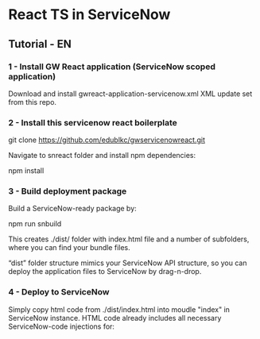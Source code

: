# React TS in ServiceNow

## Tutorial - EN

### 1 - Install GW React application (ServiceNow scoped application)
Download and install gwreact-application-servicenow.xml XML update set from this repo.




### 2 - Install this servicenow react boilerplate
git clone https://github.com/edublkc/gwservicenowreact.git

Navigate to snreact folder and install npm dependencies:

npm install




### 3 - Build deployment package
Build a ServiceNow-ready package by:

npm run snbuild

This creates ./dist/ folder with index.html file and a number of subfolders, where you can find your bundle files.

“dist” folder structure mimics your ServiceNow API structure, so you can deploy the application files to ServiceNow by drag-n-drop.




### 4 - Deploy to ServiceNow

Simply copy html code from ./dist/index.html into moudle "index" in ServiceNow instance. HTML code already includes all necessary ServiceNow-code injections for:
